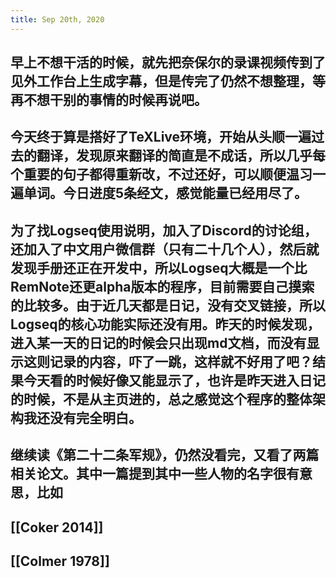 ```yaml
---
title: Sep 20th, 2020
---
```


## 早上不想干活的时候，就先把奈保尔的录课视频传到了见外工作台上生成字幕，但是传完了仍然不想整理，等再不想干别的事情的时候再说吧。
## 今天终于算是搭好了TeXLive环境，开始从头顺一遍过去的翻译，发现原来翻译的简直是不成话，所以几乎每个重要的句子都得重新改，不过还好，可以顺便温习一遍单词。今日进度5条经文，感觉能量已经用尽了。
## 为了找Logseq使用说明，加入了Discord的讨论组，还加入了中文用户微信群（只有二十几个人），然后就发现手册还正在开发中，所以Logseq大概是一个比RemNote还更alpha版本的程序，目前需要自己摸索的比较多。由于近几天都是日记，没有交叉链接，所以Logseq的核心功能实际还没有用。昨天的时候发现，进入某一天的日记的时候会只出现md文档，而没有显示这则记录的内容，吓了一跳，这样就不好用了吧？结果今天看的时候好像又能显示了，也许是昨天进入日记的时候，不是从主页进的，总之感觉这个程序的整体架构我还没有完全明白。
## 继续读《第二十二条军规》，仍然没看完，又看了两篇相关论文。其中一篇提到其中一些人物的名字很有意思，比如
## [[Coker 2014]]
## [[Colmer 1978]]
##
